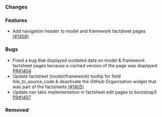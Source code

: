 ### Changes

### Features
- Add navigation header to model and framework factsheet pages [(#1409)](https://github.com/OpenEnergyPlatform/oeplatform/pull/1409)

### Bugs
- Fixed a bug that displayed outdated data on model & framework factsheet pages because a cached version of the page was displayed [PR#1404](https://github.com/OpenEnergyPlatform/oeplatform/pull/1404)
- Update factsheet (model/framework) tooltip for field link_to_source_code & deactivate the GitHub Organization widget that was part of the factsheets [(#1405)](https://github.com/OpenEnergyPlatform/oeplatform/pull/1405)
- Update nav tabs implementation in factsheet edit pages to bootstrap5  [PR#1407](https://github.com/OpenEnergyPlatform/oeplatform/pull/1407)

### Removed
